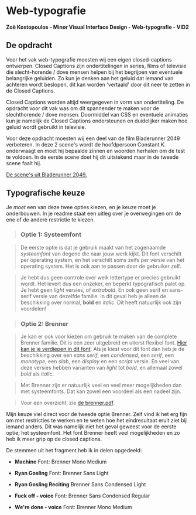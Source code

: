# Web-typografie

**Zoë Kostopoulos - Minor Visual Interface Design - Web-typografie - VID2**

## De opdracht

Voor het vak web-typografie moesten wij een eigen closed-captions ontwerpen. Closed Captions zijn ondertitelingen in series, films of televisie die slecht-horende / dove mensen helpen bij het begrijpen van eventuele belangrijke geluiden. Zo kun je denken aan het geluid dat iemand van achteren wordt beslopen, dit kan worden 'vertaald' door dit neer te zetten in de Closed Captions. 

Closed Captions worden altijd weergegeven in vorm van ondertiteling. De opdracht voor dit vak was om dit spannender te maken voor de slechthorende / dove mensen. Doormiddel van CSS en eventuele animaties kun je namelijk de Closed Captions ondersteunen en duidelijker maken hoe geluid wordt gebruikt in televisie. 

Voor deze opdracht moesten wij een deel van de film Bladerunner 2049 verbeteren. In deze 2 scene's wordt de hoofdpersoon Constant K. ondervraagt en moet hij bepaalde zinnen en woorden herhalen om de test te voldoen. In de eerste scene doet hij dit uitstekend maar in de tweede scene faalt hij. 

[De scene's uit Bladerunner 2049.](https://www.youtube.com/watch?v=vrP-_T-h9YM)

## Typografische keuze

Je *moet* een van deze twee opties kiezen, en je keuze moet je onderbouwen. In je readme staat een uitleg over je overwegingen om de ene of de andere restrictie te kiezen.

> ### Optie 1: Systeemfont

> De eerste optie is dat je gebruik maakt van het zogenaamde *systeemfont* van degene die naar jouw werk kijkt. Dit font verschilt per operating system, en het verschilt soms zelfs per versie van het operating system. Het is ook aan te passen door de gebruiker zelf. 

> Je hebt dus geen controle over welk lettertype er precies gebruikt wordt. Het levert dus een onzeker, en beperkt typografisch palet op. Je hebt geen *light* versies, of *extrabold*. En ook geen serif en sans-serif versie van dezelfde familie. In dit geval heb je alleen de beschikking over normal, **bold** en _italic_. Dit heeft natuurlijk ook zijn voordelen!

> ### Optie 2: Brenner

>Je kan er ook voor kiezen om gebruik te maken van de complete Brenner familie. Dit is een zeer uitgebreid en uiterst flexibel font. [Hier kan je je verdiepen in dit font](https://www.typotheque.com/blog/brenner_an_unusual_typeface_family_with_distinct_voices). Als je kiest voor dit font dan heb je de beschikking over een *sans serif*, een *condensed*, een *serif*, een *monotype*, een *slab*, een *display* en een *script* versie. En veel van deze versies hebben varianten van *light* tot *bold*, en allemaal zowel *bold* als *italic*.

>Met Brenner zijn er natuurlijk veel en veel meer mogelijkheden dan met systeemfonts. Dat kan zowel een voordeel als een nadeel zijn. 

>Voor een overzicht, zie [de brenner.pdf](brenner.pdf).

Mijn keuze viel direct voor de tweede optie Brenner. Zelf vind ik het erg fijn om met restricties te werken en te weten hoe het eindresultaat eruit ziet bij iemand anders. Dit was namelijk niet het geval geweest voor de eerste optie; het systeemfont. 
Het font Brenner heeft veel mogelijkheden en zo heb ik meer grip op de closed captions. 

De stemmen uit het fragment heb ik in delen opgedeeld: 

- **Machine**
Font: Brenner Mono Medium

- **Ryan Gosling**
Font: Brenner Sans Light

- **Ryan Gosling Reciting**
Brenner Sans Condensed Light

- **Fuck off - voice**
Font: Brenner Sans Condensed Regular

- **We're done - voice**
Font: Brenner Mono Medium



